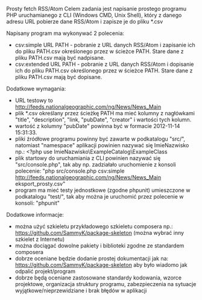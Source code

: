 Prosty fetch RSS/Atom
Celem zadania jest napisanie prostego programu PHP uruchamianego z CLI (Windows CMD, Unix Shell), który z danego adresu URL pobierze dane RSS/Atom i zapisze je do pliku *.csv

Napisany program ma wykonywać 2 polecenia:
* csv:simple URL PATH - pobranie z URL danych RSS/Atom i zapisanie ich do pliku PATH.csv określonego przez w ścieżce PATH. Stare dane z pliku PATH.csv mają być nadpisane.
* csv:extended URL PATH - pobranie z URL danych RSS/Atom i dopisanie ich do pliku PATH.csv określonego przez w ścieżce PATH. Stare dane z pliku PATH.csv mają być dopisane.

Dodatkowe wymagania:
* URL testowy to http://feeds.nationalgeographic.com/ng/News/News_Main
* plik *.csv określany przez ścieżkę PATH ma mieć kolumny z nagłówkami "title", "description", "link, "pubDate", "creator" i wartości tych kolumn.
* wartość z kolumny "pubDate" powinna być w formacie 2012-11-14 15:31:33.
* pliki źródłowe programu powinny być zawarte w podkatalogu "src/", natomiast "namespace" aplikacji powinien nazywać się ImieNazwisko np.: <?php use ImieNazwisko\ExampleCatalog\ExampleClass
* plik startowy do uruchamiania z CLI powinien nazywać się "src/console.php", tak aby np. zadziałało uruchomienie z konsoli polecenie: "php src/console.php csv:simple http://feeds.nationalgeographic.com/ng/News/News_Main eksport_prosty.csv"
* program ma mieć testy jednostkowe (zgodne phpunit) umieszczone w podkatalogu "test/", tak aby można je uruchomić przez polecenie w konsoli: "phpunit"

Dodatkowe informacje:
* można użyć szkieletu przykładowego szkieletu composera np.: https://github.com/SammyK/package-skeleton (można wybrać inny szkielet z Internetu)
* można dociągać dowolne pakiety i biblioteki zgodne ze standardem composera
* dobrze oceniane będzie dodanie prostej dokumentacji jak na: https://github.com/SammyK/package-skeleton aby było wiadomo jak odpalić projekt/program
* dobrze będą oceniane zastosowane standardy kodowania, wzorce projektowe, organizacja struktury programu, zabezpieczenia na sytuacje wyjątkowe/nieprzewidziane i brak błędów w aplikacji
